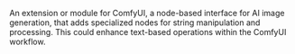 An extension or module for ComfyUI, a node-based interface for AI image generation, that adds specialized nodes for string manipulation and processing. This could enhance text-based operations within the ComfyUI workflow.
